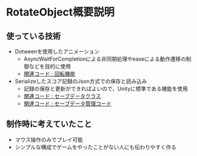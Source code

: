 # RotateObject概要説明

## 使っている技術
* Dotweenを使用したアニメーション
  * AsyncWaitForCompletionによる非同期処理やeaseによる動作遷移の制御などを目的に使用
  * [関連コード : 回転機能](https://github.com/okamuraharuki/RotateObject/blob/main/Assets/Scripts/RotationManager.cs#L153-L165)
* Serializeしたスコア記録のJson方式での保存と読み込み
  * 記録の保存と更新ができればよいので、Unityに標準である機能を使用
  * [関連コード : セーブデータクラス](https://github.com/okamuraharuki/RotateObject/blob/main/Assets/Scripts/SaveData.cs)
  * [関連コード : セーブデータ管理コード](https://github.com/okamuraharuki/RotateObject/blob/main/Assets/Scripts/SaveDataManager.cs)　　
## 制作時に考えていたこと
* マウス操作のみでプレイ可能
* シンプルな構成でゲームをやったことがない人にも伝わりやすく作る
